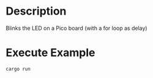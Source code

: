 # Description

Blinks the LED on a Pico board (with a for loop as delay)

# Execute Example

```sh
cargo run
```
